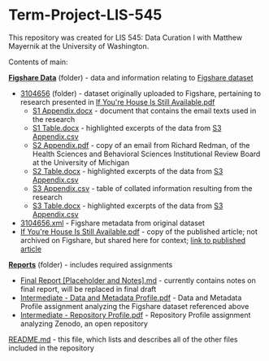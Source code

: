 # Term-Project-LIS-545
This repository was created for LIS 545: Data Curation I with Matthew Mayernik at the University of Washington.  

Contents of main:
    
**[Figshare Data](Figshare-Data)** (folder) - data and information relating to [Figshare dataset](https://figshare.com/articles/dataset/If_You_re_House_Is_Still_Available_Send_Me_an_Email_Personality_Influences_Reactions_to_Written_Errors_in_Email_Messages/3104656)   
 * [3104656](Figshare-Data/3104656) (folder) - dataset originally uploaded to Figshare, pertaining to research presented in [If You're House Is Still Available.pdf](Figshare-Data/If%20You’re%20House%20Is%20Still%20Available.pdf)    
    * [S1 Appendix.docx](Figshare-Data/3104656/S1%20Appendix.docx) - document that contains the email texts used in the research
    * [S1 Table.docx](Figshare-Data/3104656/S1%20Table.docx) - highlighted excerpts of the data from [S3 Appendix.csv](Figshare-Data/3104656/S3%20Appendix.csv)
    * [S2 Appendix.pdf](Figshare-Data/3104656/S2%20Appendix.pdf) - copy of an email from Richard Redman, of the Health Sciences and Behavioral Sciences Institutional Review Board at the University of Michigan
    * [S2 Table.docx](Figshare-Data/3104656/S2%20Table.docx) - highlighted excerpts of the data from [S3 Appendix.csv](Figshare-Data/3104656/S3%20Appendix.csv)
    * [S3 Appendix.csv](Figshare-Data/3104656/S3%20Appendix.csv)  - table of collated information resulting from the research
    * [S3 Table.docx](Figshare-Data/3104656/S3%20Table.docx) - highlighted excerpts of the data from [S3 Appendix.csv](Figshare-Data/3104656/S3%20Appendix.csv)
* [3104656.xml](Figshare-Data/3104656.xml) - Figshare metadata from original dataset
* [If You're House Is Still Available.pdf](Figshare-Data/If%20You’re%20House%20Is%20Still%20Available.pdf) - copy of the published article; not archived on Figshare, but shared here for context; [link to published article](https://doi.org/10.1371/journal.pone.0149885)
  
**[Reports](Reports)** (folder) - includes required assignments  
* [Final Report [Placeholder and Notes].md](Reports/Final%20Report%20[Placeholder%20and%20Notes].md) - currently contains notes on final report, will be replaced in final draft
* [Intermediate - Data and Metadata Profile.pdf](Reports/Intermediate%20-%20Data%20and%20Metadata%20Profile.pdf) - Data and Metadata Profile assignment analyzing the Figshare dataset referenced above
* [Intermediate - Repository Profile.pdf](Reports/Intermediate%20-%20Repository%20Profile.pdf) - Repository Profile assignment analyzing Zenodo, an open repository
  
[README.md](README.md) - this file, which lists and describes all of the other files included in the repository
